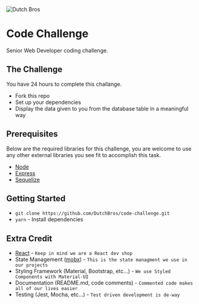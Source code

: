 ![Dutch Bros](https://files.dutchbros.com/StaticImages/Dutch_Bros_Logo.png)

# Code Challenge
Senior Web Developer coding challenge.

## The Challenge
You have 24 hours to complete this challange.

- Fork this repo 
- Set up your dependencies
- Display the data given to you from the database table in a meaningful way

## Prerequisites
Below are the required libraries for this challenge, you are welcome to use any other external libraries you see fit to accomplish this task.

* [Node](https://nodejs.org/en/)
* [Express](https://expressjs.com/)
* [Sequelize](http://docs.sequelizejs.com/)

## Getting Started

* `git clone https://github.com/DutchBros/code-challenge.git`
* `yarn` - Install dependencies

## Extra Credit

* [React](https://reactjs.org/) - `Keep in mind we are a React dev shop`
* State Management ([mobx](https://github.com/mobxjs/mobx)) - `This is the state managment we use in our projects`
* Styling Framework (Material, Bootstrap, etc...) - `We use Styled Components with Material-UI`
* Documentation (README.md, code comments) - `Commented code makes all of our lives easier`
* Testing (Jest, Mocha, etc...) - `Test driven development is de-way`
